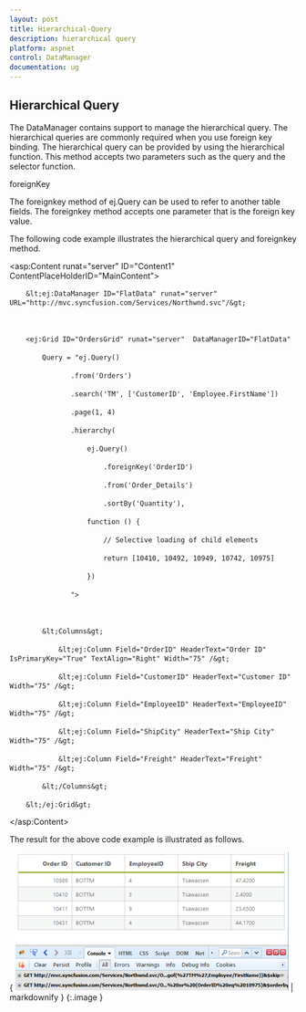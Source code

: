 ```yaml
---
layout: post
title: Hierarchical-Query
description: hierarchical query
platform: aspnet
control: DataManager
documentation: ug
---
```


## Hierarchical Query

The DataManager contains support to manage the hierarchical query. The hierarchical queries are commonly required when you use foreign key binding. The hierarchical query can be provided by using the hierarchical function. This method accepts two parameters such as the query and the selector function. 

foreignKey

The foreignkey method of ej.Query can be used to refer to another table fields. The foreignkey method accepts one parameter that is the foreign key value. 

The following code example illustrates the hierarchical query and foreignkey method. 

&lt;asp:Content runat="server" ID="Content1" ContentPlaceHolderID="MainContent"&gt;



        &lt;ej:DataManager ID="FlatData" runat="server" URL="http://mvc.syncfusion.com/Services/Northwnd.svc"/&gt;



        <ej:Grid ID="OrdersGrid" runat="server"  DataManagerID="FlatData"

            Query = "ej.Query()

                   .from('Orders')

                   .search('TM', ['CustomerID', 'Employee.FirstName'])

                   .page(1, 4)

                   .hierarchy(

                       ej.Query()

                           .foreignKey('OrderID')

                           .from('Order_Details')

                           .sortBy('Quantity'),

                       function () {

                           // Selective loading of child elements

                           return [10410, 10492, 10949, 10742, 10975]

                       })

                   ">



            &lt;Columns&gt;

                &lt;ej:Column Field="OrderID" HeaderText="Order ID" IsPrimaryKey="True" TextAlign="Right" Width="75" /&gt;

                &lt;ej:Column Field="CustomerID" HeaderText="Customer ID" Width="75" /&gt;

                &lt;ej:Column Field="EmployeeID" HeaderText="EmployeeID" Width="75" /&gt;

                &lt;ej:Column Field="ShipCity" HeaderText="Ship City" Width="75" /&gt;

                &lt;ej:Column Field="Freight" HeaderText="Freight" Width="75" /&gt;

            &lt;/Columns&gt;

        &lt;/ej:Grid&gt;

&lt;/asp:Content&gt;



The result for the above code example is illustrated as follows.

{ ![](Hierarchical-Query_images/Hierarchical-Query_img1.png) | markdownify }
{:.image }


